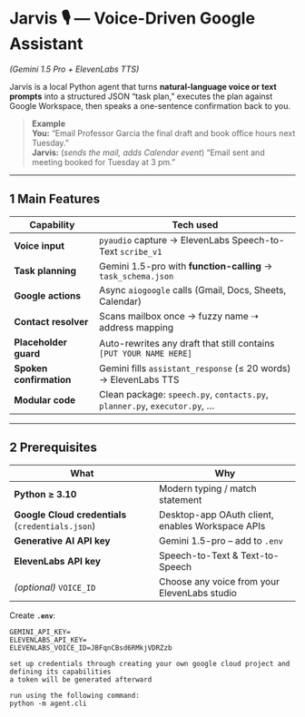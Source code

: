 # Jarvis 🎙️ — Voice-Driven Google Assistant  
*(Gemini 1.5 Pro + ElevenLabs TTS)*

Jarvis is a local Python agent that turns **natural-language voice or text prompts** into a structured JSON “task plan,” executes the plan against Google Workspace, then speaks a one-sentence confirmation back to you.

> **Example**  
> **You:** “Email Professor Garcia the final draft and book office hours next Tuesday.”  
> **Jarvis:** (*sends the mail, adds Calendar event*) “Email sent and meeting booked for Tuesday at 3 pm.”

---

## 1  Main Features

| Capability | Tech used |
|------------|-----------|
| **Voice input** | `pyaudio` capture → ElevenLabs Speech-to-Text `scribe_v1` |
| **Task planning** | Gemini 1.5-pro with **function-calling** → `task_schema.json` |
| **Google actions** | Async `aiogoogle` calls (Gmail, Docs, Sheets, Calendar) |
| **Contact resolver** | Scans mailbox once → fuzzy name ⇢ address mapping |
| **Placeholder guard** | Auto-rewrites any draft that still contains `[PUT YOUR NAME HERE]` |
| **Spoken confirmation** | Gemini fills `assistant_response` (≤ 20 words) → ElevenLabs TTS |
| **Modular code** | Clean package: `speech.py`, `contacts.py`, `planner.py`, `executor.py`, … |

---


## 2  Prerequisites

| What | Why |
|------|-----|
| **Python ≥ 3.10** | Modern typing / match statement |
| **Google Cloud credentials** (`credentials.json`) | Desktop-app OAuth client, enables Workspace APIs |
| **Generative AI API key** | Gemini 1.5-pro – add to `.env` |
| **ElevenLabs API key** | Speech-to-Text & Text-to-Speech |
| *(optional)* `VOICE_ID` | Choose any voice from your ElevenLabs studio |

Create **`.env`**:

```env
GEMINI_API_KEY=
ELEVENLABS_API_KEY=
ELEVENLABS_VOICE_ID=JBFqnCBsd6RMkjVDRZzb

set up credentials through creating your own google cloud project and defining its capabilities
a token will be generated afterward

run using the following command:
python -m agent.cli
